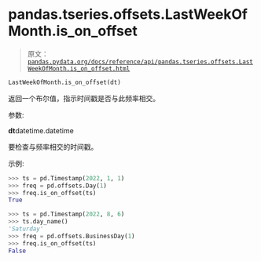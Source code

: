 # pandas.tseries.offsets.LastWeekOfMonth.is_on_offset

> 原文：[`pandas.pydata.org/docs/reference/api/pandas.tseries.offsets.LastWeekOfMonth.is_on_offset.html`](https://pandas.pydata.org/docs/reference/api/pandas.tseries.offsets.LastWeekOfMonth.is_on_offset.html)

```py
LastWeekOfMonth.is_on_offset(dt)
```

返回一个布尔值，指示时间戳是否与此频率相交。

参数:

**dt**datetime.datetime

要检查与频率相交的时间戳。

示例:

```py
>>> ts = pd.Timestamp(2022, 1, 1)
>>> freq = pd.offsets.Day(1)
>>> freq.is_on_offset(ts)
True 
```

```py
>>> ts = pd.Timestamp(2022, 8, 6)
>>> ts.day_name()
'Saturday'
>>> freq = pd.offsets.BusinessDay(1)
>>> freq.is_on_offset(ts)
False 
```
